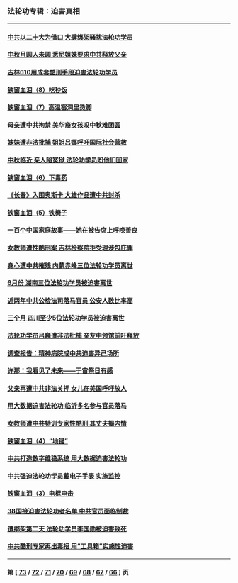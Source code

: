 ### 法轮功专辑：迫害真相
---
#### [中共以二十大为借口 大肆绑架骚扰法轮功学员](../../pages/nf4379/n13819570.md?09100430) 
#### [中秋月圆人未圆 悉尼姐妹要求中共释放父亲](../../pages/nf4379/n13819642.md?09100430) 
#### [吉林610用成套酷刑手段迫害法轮功学员](../../pages/nf4379/n13814775.md?09100430) 
#### [铁窗血泪（8）吃秒饭](../../pages/nf4379/n13813761.md?09100430) 
#### [铁窗血泪（7）高温窑洞里烫脚](../../pages/nf4379/n13816073.md?09100430) 
#### [母亲遭中共拘禁 美华裔女孩叹中秋难团圆](../../pages/nf4379/n13815894.md?09100430) 
#### [妹妹遭非法批捕 姐姐吕娜呼吁国际社会营救](../../pages/nf4379/n13814832.md?09100430) 
#### [中秋临近 亲人陷冤狱 法轮功学员盼他们回家](../../pages/nf4379/n13814674.md?09100430) 
#### [铁窗血泪（6）下毒药](../../pages/nf4379/n13793192.md?09100430) 
#### [《长春》入围奥斯卡 大雄作品遭中共封杀](../../pages/nf4379/n13813594.md?09100430) 
#### [铁窗血泪（5）铁椅子](../../pages/nf4379/n13805871.md?09100430) 
#### [一百个中国家庭故事——她在被告席上呼唤善良](../../pages/nf4379/n13805472.md?09100430) 
#### [女教师遭性酷刑案 吉林检察院拒受理涉包庇罪](../../pages/nf4379/n13808837.md?09100430) 
#### [身心遭中共摧残 内蒙赤峰三位法轮功学员离世](../../pages/nf4379/n13808436.md?09100430) 
#### [6月份 湖南三位法轮功学员被迫害离世](../../pages/nf4379/n13807730.md?09100430) 
#### [近两年中共公检法司落马官员 公安人数比率高](../../pages/nf4379/n13807094.md?09100430) 
#### [三个月 四川至少5位法轮功学员被迫害离世](../../pages/nf4379/n13807221.md?09100430) 
#### [法轮功学员吕巍遭非法批捕 亲友中领馆前吁释放](../../pages/nf4379/n13806418.md?09100430) 
#### [调查报告：精神病院成中共迫害异己场所](../../pages/nf4379/n13806163.md?09100430) 
#### [许那：我看见了未来——于宙祭日有感](../../pages/nf4379/n13805469.md?09100430) 
#### [父亲再遭中共非法关押 女儿在美国呼吁放人](../../pages/nf4379/n13804643.md?09100430) 
#### [用大数据迫害法轮功 临沂多名参与官员落马](../../pages/nf4379/n13803374.md?09100430) 
#### [女教师遭中共特训专家性酷刑 其丈夫揭内情](../../pages/nf4379/n13802924.md?09100430) 
#### [铁窗血泪（4）“地锚”](../../pages/nf4379/n13801004.md?09100430) 
#### [中共打造数字维稳系统 用大数据迫害法轮功](../../pages/nf4379/n13799087.md?09100430) 
#### [中共强迫法轮功学员戴电子手表 实施监控](../../pages/nf4379/n13800403.md?09100430) 
#### [铁窗血泪（3）电棍电击](../../pages/nf4379/n13798789.md?09100430) 
#### [38国接迫害法轮功者名单 中共官员面临制裁](../../pages/nf4379/n13799696.md?09100430) 
#### [遭绑架第二天 法轮功学员李国勋被迫害致死](../../pages/nf4379/n13797464.md?09100430) 
#### [中共酷刑专家再出毒招 用“工具箱”实施性迫害](../../pages/nf4379/n13797202.md?09100430) 

---
#### 第 [ [73](./73.md?09100430) / [72](./72.md?09100430) / [71](./71.md?09100430) / [70](./70.md?09100430) / [69](./69.md?09100430) / [68](./68.md?09100430) / [67](./67.md?09100430) / [66](./66.md?09100430) ] 页
